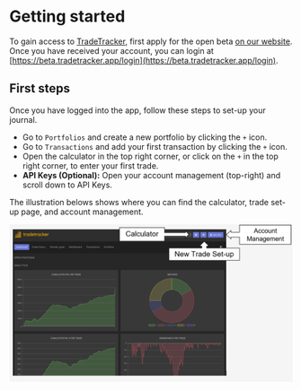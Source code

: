 # Getting started

To gain access to [TradeTracker](https://beta.tradetracker.app), first apply for the open beta [on our website](https://tradetracker.app).
Once you have received your account, you can login at [https://beta.tradetracker.app/login](https://beta.tradetracker.app/login).

## First steps

Once you have logged into the app, follow these steps to set-up your journal.

  * Go to `Portfolios` and create a new portfolio by clicking the `+` icon.
  * Go to `Transactions` and add your first transaction by clicking the `+` icon.
  * Open the calculator in the top right corner, or click on the `+` in the top right corner, to enter your first trade.
  * **API Keys (Optional):** Open your account management (top-right) and scroll down to API Keys.

The illustration belows shows where you can find the calculator, trade set-up page, and account management.

![Toolbar](toolbar.png)

